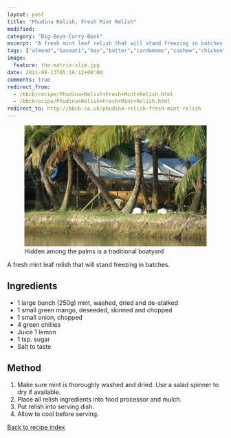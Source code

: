 ```yaml
---
layout: post
title: "Phudina Relish, Fresh Mint Relish"
modified:
category: "Big-Boys-Curry-Book"
excerpt: "A fresh mint leaf relish that will stand freezing in batches."
tags: ["almond","basmati","bay","butter","cardomoms","cashew","chicken","cinnamon","cloves","cumin","ghee","lamb","mace","nuts","pepper","rice","saffron","turmeric"]
image:
  feature: the-matrix-slim.jpg
date: 2011-09-13T05:16:12+00:00
comments: true
redirect_from: 
  - /bbcb/recipe/Phudina+Relish+Fresh+Mint+Relish.html
  - /bbcbrecipe/Phudina+Relish+Fresh+Mint+Relish.html
redirect_to: http://bbcb.co.uk/phudina-relish-fresh-mint-relish
---
```


<figure>
	<a href="/images/bbcb/pict2282.jpg" alt="Kerala, India" title="Kerala, India &#169; Ashley Kitson 12/09/2011"><img src="/images/bbcb/pict2282.jpg"/></a>
	<figcaption>Hidden among the palms is a traditional boatyard</figcaption>
</figure>

A fresh mint leaf relish that will stand freezing in batches.
        
## Ingredients
        
<ul><li>1 large bunch (250g) mint, washed, dried and de-stalked</li><li>1 small green mango, deseeded, skinned and chopped</li><li>1 small onion, chopped</li><li>4 green chillies</li><li>Juice 1 lemon</li><li>1 tsp. sugar</li><li>Salt to taste</li></ul>
        
## Method

<ol><li>Make sure mint is thoroughly washed and dried. Use a salad spinner to dry if available.</li><li>Place all relish ingredients into food processor and mulch.</li><li>Put relish into serving dish.</li><li>Allow to cool before serving.</li></ol>   

<a href="/bbcb">Back to recipe index</a>      